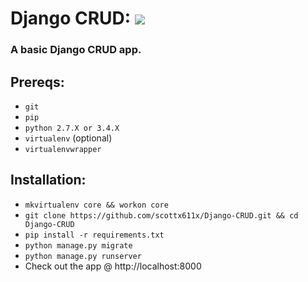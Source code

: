 # Django CRUD: <img src="https://travis-ci.org/scottx611x/bsm_web.svg?branch=master"/> 

### A basic Django CRUD app.

## Prereqs:
- `git`
- `pip`
- `python 2.7.X or 3.4.X`
- `virtualenv` (optional)
- `virtualenvwrapper`

## Installation:
- `mkvirtualenv core && workon core` 
- `git clone https://github.com/scottx611x/Django-CRUD.git && cd Django-CRUD`
- `pip install -r requirements.txt`
- `python manage.py migrate`
- `python manage.py runserver`
- Check out the app @ http://localhost:8000
